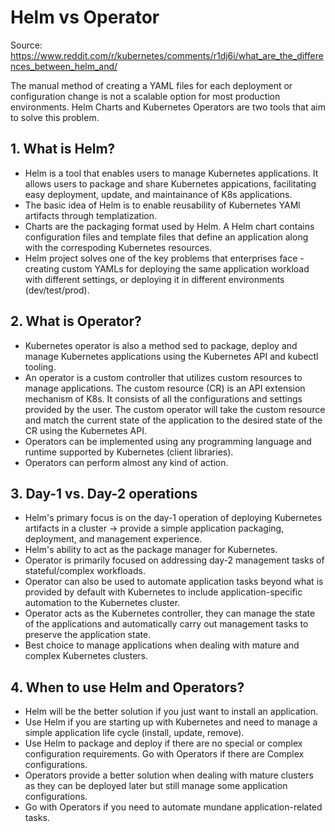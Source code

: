 # Helm vs Operator

Source: <https://www.reddit.com/r/kubernetes/comments/r1dj6i/what_are_the_differences_between_helm_and/>

The manual method of creating a YAML files for each deployment or configuration change is not a scalable option for most production environments. Helm Charts and Kubernetes Operators are two tools that aim to solve this problem.

## 1. What is Helm?

- Helm is a tool that enables users to manage Kubernetes applications. It allows users to package and share Kubernetes appications, facilitating easy deployment, update, and maintainance of K8s applications.
- The basic idea of Helm is to enable  reusability of Kubernetes YAMl artifacts through templatization.
- Charts are the packaging format used by Helm. A Helm chart contains configuration files and template files that define an application along with the correspoding Kubernetes resources.
- Helm project solves one of the key problems that enterprises face - creating custom YAMLs for deploying the same application workload with different settings, or deploying it in different environments (dev/test/prod).

## 2. What is Operator?

- Kubernetes operator is also a method sed to package, deploy and manage Kubernetes applications using the Kubernetes API and kubectl tooling.
- An operator is a custom controller that utilizes custom resources to manage applications. The custom resource (CR) is an API extension mechanism of K8s. It consists of all the configurations and settings provided by the user. The custom operator will take the custom resource and match the current state of the application to the desired state of the CR using the Kubernetes API.
- Operators can be implemented using any programming language and runtime supported by Kubernetes (client libraries).
- Operators can perform almost any kind of action.

## 3. Day-1 vs. Day-2 operations

- Helm's primary focus is on the day-1 operation of deploying Kubernetes artifacts in a cluster -> provide a simple application packaging, deployment, and management experience.
- Helm's ability to act as the package manager for Kubernetes.
- Operator is primarily focused on addressing day-2 management tasks of stateful/complex workfloads.
- Operator can also be used to automate application tasks beyond what is provided by default with Kubernetes to include application-specific automation to the Kubernetes cluster.
- Operator acts as the Kubernetes controller, they can manage the state of the applications and automatically carry out management tasks to preserve the application state.
- Best choice to manage applications when dealing with mature and complex Kubernetes clusters.

## 4. When to use Helm and Operators?

- Helm will be the better solution if you just want to install an application.
- Use Helm if you are starting up with Kubernetes and need to manage a simple application life cycle (install, update, remove).
- Use Helm to package and deploy if there are no special or complex configuration requirements. Go with Operators if there are Complex configurations.
- Operators provide a better solution when dealing with mature clusters as they can be deployed later but still manage some application configurations.
- Go with Operators if you need to automate mundane application-related tasks.
